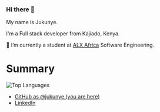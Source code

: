 ### Hi there 👋

My name is Jukunye.

I'm a Full stack developer from Kajiado, Kenya.

🌱 I’m currently a student at [ALX Africa](https://www.alxafrica.com/) Software Engineering.



# Summary

![Top Languages](https://github-readme-stats.vercel.app/api/top-langs/?username=jukunye&layout=compact&theme=monokai)

* [GitHub as @jukunye (you are here)](https://github.com/jukunye)
* [LinkedIn](https://linkedin.com/in/jukunye-shira-854972266)

<!--
**Jukunye/Jukunye** is a ✨ _special_ ✨ repository because its `README.md` (this file) appears on your GitHub profile.

Here are some ideas to get you started:

- 🔭 I’m currently working on ...
- 🌱 I’m currently learning ...
- 👯 I’m looking to collaborate on ...
- 🤔 I’m looking for help with ...
- 💬 Ask me about ...
- 📫 How to reach me: ...
- 😄 Pronouns: ...
- ⚡ Fun fact: ...
-->
